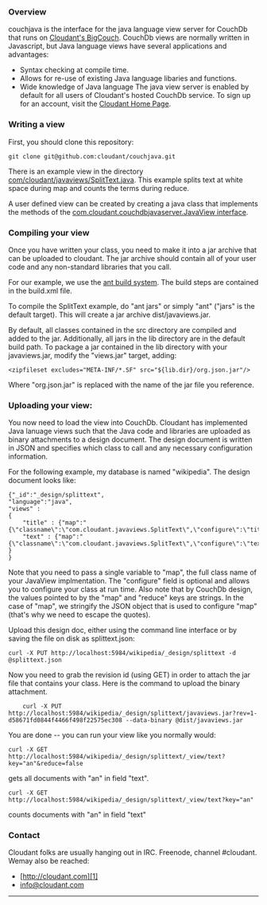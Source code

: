 ### Overview

couchjava is the interface for the java language view server for CouchDb that runs on [Cloudant's BigCouch][1].  CouchDb views are normally written in Javascript, but Java language views have several applications and advantages:
 * Syntax checking at compile time.
 * Allows for re-use of existing Java language libaries and functions.
 * Wide knowledge of Java language
The java view server is enabled by default for all users of Cloudant's hosted CouchDb service.  To sign up for an account, visit the [Cloudant Home Page][1].

### Writing a view

First, you should clone this repository:

	git clone git@github.com:cloudant/couchjava.git

There is an example view in the directory [com/cloudant/javaviews/SplitText.java][3].  This example splits text at white space during map and counts the terms during reduce.   

A user defined view can be created by creating a java class that implements the methods of the [com.cloudant.couchdbjavaserver.JavaView interface][2].

### Compiling your view

Once you have written your class, you need to make it into a jar archive that can be uploaded to cloudant.  The jar archive should contain all of your user code and any non-standard libraries that you call.  

For our example, we use the [ant build system][4].  The build steps are contained in the build.xml file.

To compile the SplitText example, do "ant jars" or simply "ant" ("jars" is the default target).  This will create a jar archive dist/javaviews.jar.

By default, all classes contained in the src directory are compiled and added to the jar.  Additionally, all jars in the lib directory are in the default build path.  To package a jar contained in the lib directory with your javaviews.jar, modify the "views.jar" target, adding:

	<zipfileset excludes="META-INF/*.SF" src="${lib.dir}/org.json.jar"/>

Where "org.json.jar" is replaced with the name of the jar file you reference.

### Uploading your view:

You now need to load the view into CouchDb.  Cloudant has implemented Java lanuage views such that the Java code and libraries are uploaded as binary attachments to a design document.  The design document is written in JSON and specifies which class to call and any necessary configuration information.   


For the following example, my database is named "wikipedia".  The design document looks like:


    {"_id":"_design/splittext",
    "language":"java",
    "views" :
	{
		"title" : {"map":"{\"classname\":\"com.cloudant.javaviews.SplitText\",\"configure\":\"title\"}","reduce":"com.cloudant.javaviews.SplitText"},
		"text" : {"map":"{\"classname\":\"com.cloudant.javaviews.SplitText\",\"configure\":\"text\"}","reduce":"com.cloudant.javaviews.SplitText"}
	}
    }

Note that you need to pass a single variable to "map", the full class name of your JavaView implmentation.  The "configure" field is optional and allows you to configure your class at run time.  Also note that by CouchDb design, the values pointed to by the "map" and "reduce" keys are strings.  In the case of "map", we stringify the JSON object that is used to configure "map" (that's why we need to escape the quotes).

Upload this design doc, either using the command line interface or by saving the file on disk as splittext.json:

	curl -X PUT http://localhost:5984/wikipedia/_design/splittext -d @splittext.json

Now you need to grab the revision id (using GET) in order to attach the jar file that contains your class.  Here is the command to upload the binary attachment.

    	curl -X PUT http://localhost:5984/wikipedia/_design/splittext/javaviews.jar?rev=1-d58671fd0844f4466f498f22575ec308 --data-binary @dist/javaviews.jar

You are done -- you can run your view like you normally would:

	curl -X GET http://localhost:5984/wikipedia/_design/splittext/_view/text?key="an"&reduce=false

gets all documents with "an" in field "text".

	curl -X GET http://localhost:5984/wikipedia/_design/splittext/_view/text?key="an"

counts documents with "an" in field "text"

### Contact

Cloudant folks are usually hanging out in IRC.  Freenode, channel #cloudant.  Wemay also be reached:

 * [http://cloudant.com][1]
 * [info@cloudant.com][5]

----

[1]: http://www.cloudant.com
[2]: https://cloudant.com/doc/javaviews/com/cloudant/couchdbjavaserver/JavaView.html
[3]: https://cloudant.com/doc/javaviews/com/cloudant/javaviews/SplitText.html
[4]: http://ant.apache.org/
[5]: mailto:info@cloudant.com